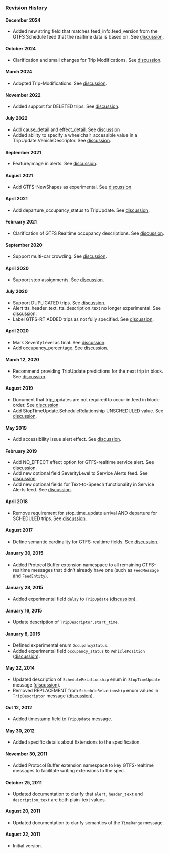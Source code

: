 ### Revision History

#### December 2024

* Added new string field that matches feed_info.feed_version from the GTFS Schedule feed that the realtime data is based on. See [discussion](https://github.com/google/transit/pull/434).

#### October 2024

* Clarification and small changes for Trip Modifications. See [discussion](https://github.com/google/transit/pull/497).

#### March 2024

* Adopted Trip-Modifications. See [discussion](https://github.com/google/transit/pull/403).

#### November 2022

* Added support for DELETED trips. See [discussion](https://github.com/google/transit/pull/352).

#### July 2022

* Add cause_detail and effect_detail. See [discussion](https://github.com/google/transit/pull/332)
* Added ability to specify a wheelchair_accessible value in a TripUpdate.VehicleDescriptor. See [discussion](https://github.com/google/transit/pull/340).

#### September 2021

* Feature/image in alerts. See [discussion](https://github.com/google/transit/pull/283).

#### August 2021

* Add GTFS-NewShapes as experimental. See [discussion](https://github.com/google/transit/pull/272).

#### April 2021

* Add departure_occupancy_status to TripUpdate. See [discussion](https://github.com/google/transit/pull/260).

#### February 2021

* Clarification of GTFS Realtime occupancy descriptions. See [discussion](https://github.com/google/transit/pull/259).

#### September 2020 

* Support multi-car crowding. See [discussion](https://github.com/google/transit/pull/237).

#### April 2020

* Support stop assignments. See [discussion](https://github.com/google/transit/pull/219).

#### July 2020

* Support DUPLICATED trips. See [discussion](https://github.com/google/transit/pull/221).
* Alert tts_header_text, tts_description_text no longer experimental. See [discussion](https://github.com/google/transit/pull/229).
* Label GTFS-RT ADDED trips as not fully specified. See [discussion](https://github.com/google/transit/pull/230).

#### April 2020

* Mark SeverityLevel as final. See [discussion](https://github.com/google/transit/pull/214).
* Add occupancy_percentage. See [discussion](https://github.com/google/transit/pull/213).

#### March 12, 2020

* Recommend providing TripUpdate predictions for the next trip in block. See [discussion](https://github.com/google/transit/pull/206).

#### August 2019

* Document that trip_updates are not required to occur in feed in block-order. See [discussion](https://github.com/google/transit/pull/176).
* Add StopTimeUpdate.ScheduleRelationship UNSCHEDULED value. See [discussion](https://github.com/google/transit/pull/173).

#### May 2019

* Add accessibility issue alert effect. See [discussion](https://github.com/google/transit/pull/164).

#### February 2019

* Add NO_EFFECT effect option for GTFS-realtime service alert. See [discussion](https://github.com/google/transit/pull/137).
* Add new optional field SeverityLevel to Service Alerts feed. See [discussion](https://github.com/google/transit/pull/136).
* Add new optional fields for Text-to-Speech functionality in Service Alerts feed. See [discussion](https://github.com/google/transit/pull/135).

#### April 2018

* Remove requirement for stop_time_update arrival AND departure for SCHEDULED trips. See [discussion](https://github.com/google/transit/pull/165).

#### August 2017

* Define semantic cardinality for GTFS-realtime fields. See [discussion](https://github.com/google/transit/pull/64).

#### January 30, 2015

* Added Protocol Buffer extension namespace to all remaining GTFS-realtime messages that didn't already have one (such as `FeedMessage` and `FeedEntity`).

#### January 28, 2015

* Added experimental field `delay` to `TripUpdate` ([discussion](https://groups.google.com/forum/#!topic/gtfs-realtime/NsTIRQdMNN8)).

#### January 16, 2015

* Update description of `TripDescriptor.start_time`.

#### January 8, 2015

* Defined experimental enum `OccupancyStatus`.
* Added experimental field `occupancy_status` to `VehiclePosition` ([discussion](https://groups.google.com/forum/#!topic/gtfs-realtime/_HtNTGp5LxM)).

#### May 22, 2014

* Updated description of `ScheduleRelationship` enum in `StopTimeUpdate` message ([discussion](https://groups.google.com/forum/#!topic/gtfs-realtime/77c3WZrGBnI)).
* Removed REPLACEMENT from `ScheduleRelationship` enum values in `TripDescriptor` message ([discussion](https://groups.google.com/forum/#!topic/gtfs-realtime/77c3WZrGBnI)).

#### Oct 12, 2012

* Added timestamp field to `TripUpdate` message.

#### May 30, 2012

* Added specific details about Extensions to the specification.

#### November 30, 2011

* Added Protocol Buffer extension namespace to key GTFS-realtime messages to facilitate writing extensions to the spec.

#### October 25, 2011

* Updated documentation to clarify that `alert`, `header_text` and `description_text` are both plain-text values.

#### August 20, 2011

* Updated documentation to clarify semantics of the `TimeRange` message.

#### August 22, 2011

* Initial version.
